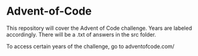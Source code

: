 # Advent-of-Code

This repository will cover the Advent of Code challenge. 
Years are labeled accordingly. 
There will be a .txt of answers in the src folder.

To access certain years of the challenge, go to adventofcode.com/<year>
